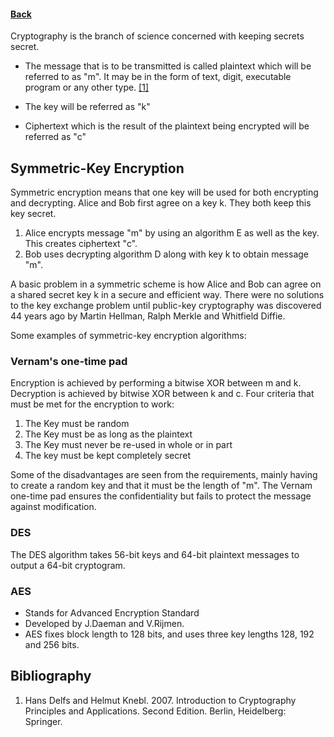 #### [Back](./README.md)

Cryptography is the branch of science concerned with keeping secrets secret.

* The message that is to be transmitted is called plaintext which will be referred to as "m". It may be in the form of text, digit, executable program or any other type. [[1]](https://ucalgary-primo.hosted.exlibrisgroup.com/primo-explore/fulldisplay?docid=01UCALG_ALMA51645328230004336&context=L&vid=UCALGARY&lang=en_US&search_scope=ONLINE_ONLY&adaptor=Local%20Search%20Engine&isFrbr=true&tab=everything&query=any,contains,basic%20cryptography&offset=0)

* The key will be referred as "k"
* Ciphertext which is the result of the plaintext being encrypted will be referred as "c"

## Symmetric-Key Encryption
Symmetric encryption means that one key will be used for both encrypting and decrypting. Alice and Bob first agree on a key k. They both keep this key secret.
1. Alice encrypts message "m" by using an algorithm E as well as the key. This creates ciphertext "c". 
2. Bob uses decrypting algorithm D along with key k to obtain message "m".

A basic problem in a symmetric scheme is how Alice and Bob can agree on a shared secret key k in a secure and efficient way. 
There were no solutions to the key exchange problem until public-key cryptography was discovered 44 years ago by Martin Hellman, Ralph Merkle and Whitfield Diffie.

Some examples of symmetric-key encryption algorithms:
### Vernam's one-time pad
 Encryption is achieved by performing a bitwise XOR between m and k. Decryption is achieved by bitwise XOR between k and c.
 Four criteria that must be met for the encryption to work:
 1. The Key must be random
 2. The Key must be as long as the plaintext
 3. The Key must never be re-used in whole or in part
 4. The key must be kept completely secret  

Some of the disadvantages are seen from the requirements, mainly having to create a random key and that it must be the length of "m". 
The Vernam one-time pad ensures the confidentiality but fails to protect the message against modification.
### DES
 The DES algorithm takes 56-bit keys and 64-bit plaintext messages to output a 64-bit cryptogram. 
    
### AES
* Stands for Advanced Encryption Standard
* Developed by J.Daeman and V.Rijmen. 
* AES fixes block length to 128 bits, and uses three key lengths 128, 192 and 256 bits.

## Bibliography
1. Hans Delfs and Helmut Knebl. 2007. Introduction to Cryptography Principles and Applications. Second Edition. Berlin, Heidelberg: Springer.